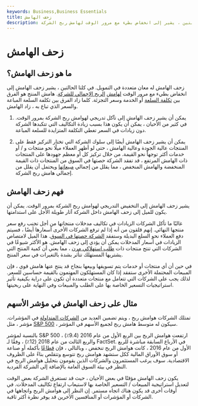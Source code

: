 ```yaml
---
keywords: Business,Business Essentials
title: زحف الهامش
description: تزحف الهامش له معاني في التمويل. في كلتا الحالتين ، يشير إلى انخفاض بطيء مع مرور الوقت لهامش ربح الشركة.
---
```


# زحف الهامش
## ما هو زحف الهامش؟

زحف الهامش له معان متعددة في التمويل. في كلتا الحالتين ، يشير زحف الهامش إلى انخفاض بطيء مع مرور الوقت [لهامش](/profitmargin) [الربح الإجمالي للشركة](/profitmargin). هامش المنتج هو الفرق بين [تكلفة السلعة](/cogs) أو الخدمة وسعر التجزئة. كلما زاد الفرق بين تكلفة السلعة المباعة والسعر الذي تباع به ، زاد الهامش.

1. يمكن أن يشير زحف الهامش إلى تآكل تدريجي لهوامش ربح الشركة بمرور الوقت. في كثير من الأحيان ، يمكن أن يكون هذا بسبب زيادة التكاليف التي تتكبدها الشركة دون زيادات في السعر تغطي التكلفة المتزايدة للسلعة المباعة.

1. يمكن أن يشير زحف الهامش أيضًا إلى سلوك الشركة التي تختار التركيز فقط على المنتجات عالية الجودة وعالية الهامش ، حتى لو أظهر العملاء ميلًا نحو منتجات و / أو خدمات أكثر توجهاً نحو القيمة. من خلال تركيز كل أو معظم جهودها على المنتجات ذات الهامش المرتفع ، قد تفقد الشركة حصتها في السوق من المنتجات ذات القيمة المنخفضة والهامش المنخفض ، مما يقلل من إجمالي [مبيعاتها](/sale) ويحتمل أن يقلل من إجمالي هامش ربح الشركة.

## فهم زحف الهامش

يشير زحف الهامش إلى التخفيض التدريجي لهوامش ربح الشركة بمرور الوقت. يمكن أن يكون للميل إلى زحف الهامش داخل الشركة آثار طويلة الأجل على استدامتها.

غالبًا ما تأكل الشركات الزيادات في تكاليف مدخلات منتجاتها من أجل تجنب رفع سعر منتجها النهائي. إنهم قلقون من أنه إذا لم ترفع الشركات الأخرى أسعارها أيضًا ، فسيتم دفع العملاء نحو السلع البديلة وستفقد [الشركة حصتها في السوق](/marketshare). هذا الميل لامتصاص الزيادات في أسعار المدخلات يمكن أن يؤدي إلى زحف الهامش. هو الأكثر شيوعًا في الشركات التي تنتج منتجات ذات [طلب استهلاكي مرن](/priceelasticity) ، مما يعني أن كمية المنتج التي يشتريها المستهلك تتأثر بشدة بالتغيرات في سعر المنتج.

في حين أن أي منتجات أو خدمات يتم تسويقها وبيعها بنجاح قد ينتج عنها هامش قوي ، فإن المبيعات المحتملة الأخرى ستفقد إذا كان المستهلكون المهتمون بالقيمة حساسين للسعر. لذلك يجب على الشركات التي تتعامل مع منتجات متعددة أن تكون على دراية بكيفية تأثير استراتيجيات التسعير الخاصة بها على الطلب والمبيعات وفي النهاية على ربحيتها.

## مثال على زحف الهامش في مؤشر الأسهم

تمتلك الشركات هوامش ربح ، ويتم تضمين العديد من [الشركات المتداولة](/publiccompany) في المؤشرات. مؤشر ، مثل [S&P 500](/sp500) ، سيكون له متوسط هامش ربح لجميع الأسهم في المؤشر.

بالنسبة لمؤشر S&P 500 ، ارتفعت هوامش الربح بين الربع الأول من عام 2016 (9.4٪) والربع الثالث من عام 2018 (12٪) ، وفقًا لـ FactSet. في الأرباع السابقة مباشرة للربع الأول من عام 2016 ، كانت هوامش الربح تنخفض ، وبالتالي ، فإن [قطاعًا](/sector) بأكمله أو صناعة أو سوق الأوراق المالية ككل ستشهد هوامش ربح تتوسع وتتقلص بناءً على الظروف الاقتصادية. سوف يرغب المستثمرون والشركات الذين يقومون بتحليل هوامش الربح في النظر في بيئة السوق العامة بالإضافة إلى الشركة الفردية.

يكون زحف الهامش مؤقتًا في بعض الأحيان ، حيث قد تستغرق الشركة بعض الوقت لتعديل استراتيجية المبيعات / التسعير الخاصة بها لاستيعاب ارتفاع تكاليف المدخلات. في أوقات أخرى قد يكون هناك اتجاه مستمر. إن النظر إلى هوامش الربح واتجاهها في الشركات أو المؤشرات أو المنافسين الآخرين قد يوفر نظرة أكثر ثاقبة.

